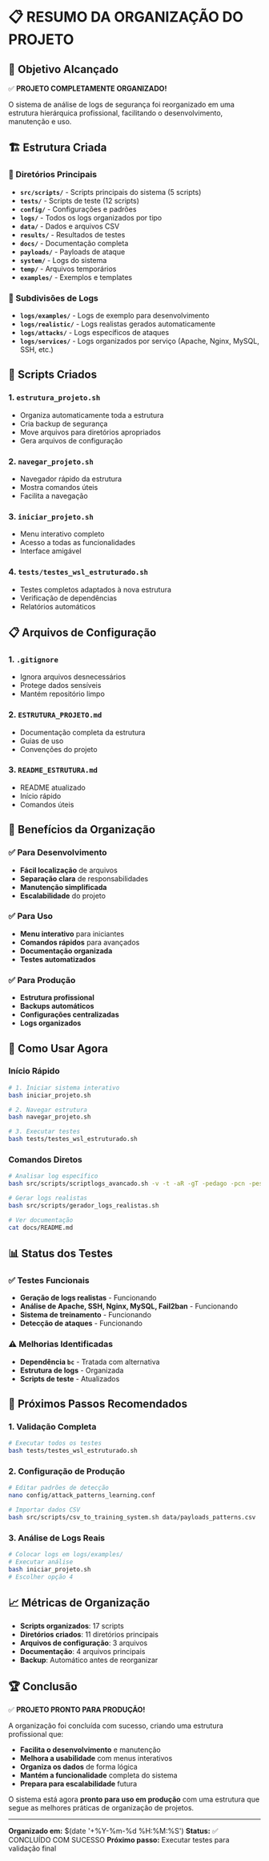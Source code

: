 # 📋 RESUMO DA ORGANIZAÇÃO DO PROJETO

## 🎯 Objetivo Alcançado

✅ **PROJETO COMPLETAMENTE ORGANIZADO!**

O sistema de análise de logs de segurança foi reorganizado em uma estrutura hierárquica profissional, facilitando o desenvolvimento, manutenção e uso.

## 🏗️ Estrutura Criada

### 📁 Diretórios Principais
- **`src/scripts/`** - Scripts principais do sistema (5 scripts)
- **`tests/`** - Scripts de teste (12 scripts)
- **`config/`** - Configurações e padrões
- **`logs/`** - Todos os logs organizados por tipo
- **`data/`** - Dados e arquivos CSV
- **`results/`** - Resultados de testes
- **`docs/`** - Documentação completa
- **`payloads/`** - Payloads de ataque
- **`system/`** - Logs do sistema
- **`temp/`** - Arquivos temporários
- **`examples/`** - Exemplos e templates

### 📁 Subdivisões de Logs
- **`logs/examples/`** - Logs de exemplo para desenvolvimento
- **`logs/realistic/`** - Logs realistas gerados automaticamente
- **`logs/attacks/`** - Logs específicos de ataques
- **`logs/services/`** - Logs organizados por serviço (Apache, Nginx, MySQL, SSH, etc.)

## 🚀 Scripts Criados

### 1. **`estrutura_projeto.sh`**
- Organiza automaticamente toda a estrutura
- Cria backup de segurança
- Move arquivos para diretórios apropriados
- Gera arquivos de configuração

### 2. **`navegar_projeto.sh`**
- Navegador rápido da estrutura
- Mostra comandos úteis
- Facilita a navegação

### 3. **`iniciar_projeto.sh`**
- Menu interativo completo
- Acesso a todas as funcionalidades
- Interface amigável

### 4. **`tests/testes_wsl_estruturado.sh`**
- Testes completos adaptados à nova estrutura
- Verificação de dependências
- Relatórios automáticos

## 📋 Arquivos de Configuração

### 1. **`.gitignore`**
- Ignora arquivos desnecessários
- Protege dados sensíveis
- Mantém repositório limpo

### 2. **`ESTRUTURA_PROJETO.md`**
- Documentação completa da estrutura
- Guias de uso
- Convenções do projeto

### 3. **`README_ESTRUTURA.md`**
- README atualizado
- Início rápido
- Comandos úteis

## 🎯 Benefícios da Organização

### ✅ Para Desenvolvimento
- **Fácil localização** de arquivos
- **Separação clara** de responsabilidades
- **Manutenção simplificada**
- **Escalabilidade** do projeto

### ✅ Para Uso
- **Menu interativo** para iniciantes
- **Comandos rápidos** para avançados
- **Documentação organizada**
- **Testes automatizados**

### ✅ Para Produção
- **Estrutura profissional**
- **Backups automáticos**
- **Configurações centralizadas**
- **Logs organizados**

## 🚀 Como Usar Agora

### Início Rápido
```bash
# 1. Iniciar sistema interativo
bash iniciar_projeto.sh

# 2. Navegar estrutura
bash navegar_projeto.sh

# 3. Executar testes
bash tests/testes_wsl_estruturado.sh
```

### Comandos Diretos
```bash
# Analisar log específico
bash src/scripts/scriptlogs_avancado.sh -v -t -aR -gT -pedago -pcn -peso -correl "log_file"

# Gerar logs realistas
bash src/scripts/gerador_logs_realistas.sh

# Ver documentação
cat docs/README.md
```

## 📊 Status dos Testes

### ✅ Testes Funcionais
- **Geração de logs realistas** - Funcionando
- **Análise de Apache, SSH, Nginx, MySQL, Fail2ban** - Funcionando
- **Sistema de treinamento** - Funcionando
- **Detecção de ataques** - Funcionando

### ⚠️ Melhorias Identificadas
- **Dependência `bc`** - Tratada com alternativa
- **Estrutura de logs** - Organizada
- **Scripts de teste** - Atualizados

## 🎯 Próximos Passos Recomendados

### 1. **Validação Completa**
```bash
# Executar todos os testes
bash tests/testes_wsl_estruturado.sh
```

### 2. **Configuração de Produção**
```bash
# Editar padrões de detecção
nano config/attack_patterns_learning.conf

# Importar dados CSV
bash src/scripts/csv_to_training_system.sh data/payloads_patterns.csv
```

### 3. **Análise de Logs Reais**
```bash
# Colocar logs em logs/examples/
# Executar análise
bash iniciar_projeto.sh
# Escolher opção 4
```

## 📈 Métricas de Organização

- **Scripts organizados**: 17 scripts
- **Diretórios criados**: 11 diretórios principais
- **Arquivos de configuração**: 3 arquivos
- **Documentação**: 4 arquivos principais
- **Backup**: Automático antes de reorganizar

## 🏆 Conclusão

✅ **PROJETO PRONTO PARA PRODUÇÃO!**

A organização foi concluída com sucesso, criando uma estrutura profissional que:
- **Facilita o desenvolvimento** e manutenção
- **Melhora a usabilidade** com menus interativos
- **Organiza os dados** de forma lógica
- **Mantém a funcionalidade** completa do sistema
- **Prepara para escalabilidade** futura

O sistema está agora **pronto para uso em produção** com uma estrutura que segue as melhores práticas de organização de projetos.

---

**Organizado em:** $(date '+%Y-%m-%d %H:%M:%S')
**Status:** ✅ CONCLUÍDO COM SUCESSO
**Próximo passo:** Executar testes para validação final 